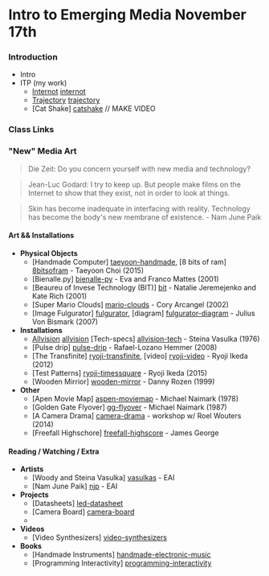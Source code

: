 # Intro to Emerging Media November 17th

### Introduction
  - Intro
  - ITP (my work)
    -  [Internot] [internot]
    -  [Trajectory] [trajectory]
    -  [Cat Shake] [catshake] // MAKE VIDEO
  
### Class Links

### "New" Media Art


> Die Zeit: Do you concern yourself with new media and technology?

> Jean-Luc Godard: I try to keep up. But people make films on the Internet to show that they exist, not in order to look at things.

> Skin has become inadequate in interfacing with reality. Technology has become the body's new membrane of existence. - Nam June Paik

#### Art && Installations
* **Physical Objects**
    * [Handmade Computer] [taeyoon-handmade], [8 bits of ram] [8bitsofram] - Taeyoon Choi (2015)
    * [Bienalle.py] [bienalle-py] - Eva and Franco Mattes (2001)
    * [Beaureu of Invese Technology (BIT)] [bit] - Natalie Jeremejenko and Kate Rich (2001)
    * [Super Mario Clouds] [mario-clouds] - Cory Arcangel (2002)
    * [Image Fulgurator] [fulgurator], [diagram] [fulgurator-diagram] - Julius Von Bismark (2007)
* **Installations**
    * [Allvision] [allvision] [Tech-specs] [allvision-tech] - Steina Vasulka (1976)
    * [Pulse drip] [pulse-drip] - Rafael-Lozano Hemmer (2008)
    * [The Transfinite] [ryoji-transfinite], [video] [ryoji-video] - Ryoji Ikeda (2012)
    * [Test Patterns] [ryoji-timessquare] - Ryoji Ikeda (2015)
    * [Wooden Mirrior] [wooden-mirror] - Danny Rozen (1999)
* **Other**
    * [Apen Movie Map] [aspen-moviemap] - Michael Naimark (1978)
    * [Golden Gate Flyover] [gg-flyover] - Michael Naimark (1987)
    * [A Camera Drama] [camera-drama] - workshop w/ Roel Wouters (2014) 
    * [Freefall Highschore] [freefall-highscore] - James George

#### Reading / Watching / Extra
* **Artists**
    * [Woody and Steina Vasulka] [vasulkas] - EAI 
    * [Nam June Paik] [njp] - EAI
* **Projects**
    * [Datasheets] [led-datasheet]
    * [Camera Board] [camera-board]
    * 
* **Videos**
    * [Video Synthesizers] [video-synthesizers]
* **Books**
    * [Handmade Instruments] [handmade-electronic-music]
    * [Programming Interactivity] [programming-interactivity]






[//]: # (These are reference links used in the body of this note and get stripped out when the markdown processor does its job. There is no need to format nicely because it shouldn't be seen. Thanks SO - http://stackoverflow.com/questions/4823468/store-comments-in-markdown-syntax)


   [taeyoon-handmade]: <http://taeyoonchoi.com/handmade-computer/>
   [bienalle-py]: <http://0100101110101101.org/biennale-py/>
   [bit]: <http://bureauit.org/bangbang/>
   [mario-clouds]: <http://www.metmuseum.org/about-the-museum/museum-departments/office-of-the-director/digital-media-department/digital-underground/2014/digital-art-copyism>
   [ryoji-transfinite]: <http://www.armoryonpark.org/programs_events/detail/ryoji_ikeda>
   [freefall-highscore]: <http://jamesgeorge.org/Freefall-Highscore>
   [pulse-drip]: <http://www.lozano-hemmer.com/pulse_drip.php>
   [aspen-moviemap]: <http://www.naimark.net/projects/aspen.html>
   [gg-flyover]: <http://www.naimark.net/projects/goldengate.html>
   [vasulkas]: <http://www.eai.org/artistBio.htm?id=299>
   [fulgurator]: <http://www.wired.com/2008/06/exclusive-inter/>
   [fulgurator-diagram]: <http://juliusvonbismarck.com/bank/index.php?/projects/image-fulgurator/2/>
   [training-device]: <http://www.thegreeneyl.com/training-device>
   [camera-drama]: <https://vimeo.com/62869207>
   [njp]: <http://www.eai.org/artistBio.htm?id=481>
   [trajectory]: <https://vimeo.com/94469305>
   [internot]: <https://vimeo.com/90802811>
   [catshake]: <>
   [allvision]: <http://clocktower.org/event/steina-vasulka-video-demonstration>
   [led-datasheet]: <https://www.sparkfun.com/datasheets/Components/YSL-R542B5C-A11.pdf?_ga=1.245840836.1750574658.1447740292>
   [camera-board]: <https://learn.adafruit.com/ttl-serial-camera/>
   [wooden-mirror]: <https://vimeo.com/101408845>
   [ryoji-video]: <https://vimeo.com/68597939>
   [ryoji-timessquare]: <https://www.youtube.com/watch?v=JfcN9Qhfir4>
   [allvision-tech]: <http://www.vasulka.org/Steina/Steina_AllVision/AllVision.html>
   [8bitsofram]: <http://taeyoonchoi.com/2014/08/8-bit-ram/>
   [handmade-electronic-music]: <http://www.amazon.com/Handmade-Electronic-Music-Hardware-Hacking/dp/0415998735>
   [video-synthesizers]: <https://www.youtube.com/watch?v=31EdYM_uO4Q>
   [programming-interactivity]: <http://shop.oreilly.com/product/0636920021735.do>

